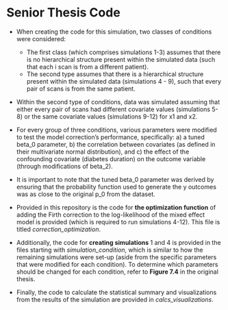# Senior Thesis Code 

- When creating the code for this simulation, two classes of conditions were considered:
  - The first class (which comprises simulations 1-3) assumes that there is no hierarchical structure present within the simulated data (such that each i scan is from a different patient).
  - The second type assumes that there is a hierarchical structure present within the simulated data (simulations 4 - 9), such that every pair of scans is from the same patient.
 
- Within the second type of conditions, data was simulated assuming that either every pair of scans had different covariate values (simulations 5-8) or the same covariate values (simulations 9-12) for x1 and x2.
  
- For every group of three conditions, various parameters were modified to test the model correction’s performance, specifically: a) a tuned beta_0 parameter, b) the correlation between covariates (as defined in their multivariate normal distribution), and c) the effect of the confounding covariate (diabetes duration) on the outcome variable (through modifications of beta_2).
  
- It is important to note that the tuned beta_0 parameter was derived by ensuring that the probability function used to generate the y outcomes was as close to the original p_0 from the dataset.
  
- Provided in this repository is the code for **the optimization function** of adding the Firth correction to the log-likelihood of the mixed effect model is provided (which is required to run simulations 4-12). This file is titled *correction_optimization*. 

- Additionally, the code for **creating simulations** 1 and 4 is provided in the files starting with *simulation_condition*, which is similar to how the remaining simulations were set-up (aside from the specific parameters that were modified for each condition). To determine which parameters should be changed for each condition, refer to **Figure 7.4** in the original thesis.

- Finally, the code to calculate the statistical summary and visualizations from the results of the simulation are provided in *calcs_visualizations*. 


